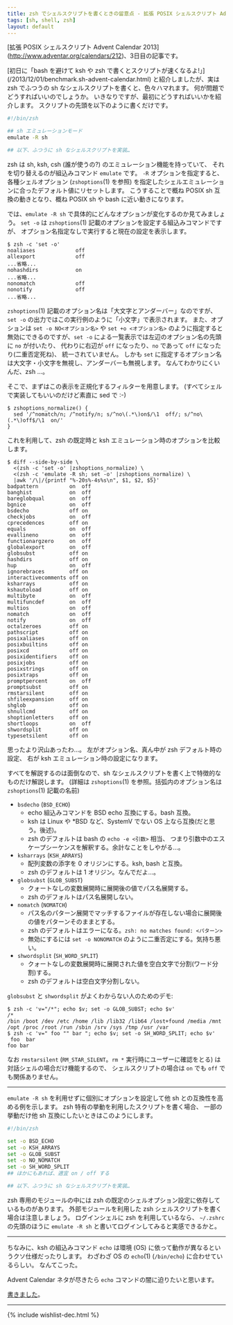 ```yaml
---
title: zsh でシェルスクリプトを書くときの留意点 - 拡張 POSIX シェルスクリプト Advent Calendar 2013
tags: [sh, shell, zsh]
layout: default
---
```


[拡張 POSIX シェルスクリプト Advent Calendar 2013]
(http://www.adventar.org/calendars/212)、3日目の記事です。

[初日に「bash を避けて ksh や zsh で書くとスクリプトが速くなるよ!」]
(/2013/12/01/benchmark.sh-advent-calendar.html)
と紹介しましたが、実は zsh でふつうの sh なシェルスクリプトを書くと、色々ハマれます。
何が問題でどうすればいいのでしょうか。
いきなりですが、最初にどうすればいいかを紹介します。
スクリプトの先頭を以下のように書くだけです。

``` sh
#!/bin/zsh

## sh エミュレーションモード
emulate -R sh

## 以下、ふつうに sh なシェルスクリプトを実装…
```

zsh は sh, ksh, csh (誰が使うの?) のエミュレーション機能を持っていて、
それを切り替えるのが組込みコマンド `emulate` です。
`-R` オプションを指定すると、各種シェルオプション (`zshoptions`(1) を参照)
を指定したシェルエミュレーションに合ったデフォルト値にリセットします。
こうすることで概ね POSIX sh 互換の動きとなり、概ね POSIX sh や bash
に近い動きになります。

では、`emulate -R sh` で具体的にどんなオプションが変化するのか見てみましょう。
`set -o` は `zshoptions`(1) 記載のオプションを設定する組込みコマンドですが、
オプション名指定なしで実行すると現在の設定を表示します。

``` console
$ zsh -c 'set -o'
noaliases             off
allexport             off
...省略...
nohashdirs            on
...省略...
nonomatch             off
nonotify              off
...省略...
```
`zshoptions`(1) 記載のオプション名は「大文字とアンダーバー」なのですが、
`set -o` の出力ではこの実行例のように「小文字」で表示されます。
また、オプションは `set -o NO<オプション名>` や `set +o <オプション名>`
のように指定すると無効にできるのですが、`set -o`
による一覧表示では左辺のオプション名の先頭に `no` が付いたり、 
代わりに右辺が `off` になったり、`no` であって `off` になったり(二重否定死ね)、
統一されていません。
しかも `set`
に指定するオプション名は大文字・小文字を無視し、アンダーバーも無視します。
なんてわかりにくいんだ、zsh …。

そこで、まずはこの表示を正規化するフィルターを用意します。
(すべてシェルで実装してもいいのだけど素直に sed で :-)

``` console
$ zshoptions_normalize() {
  sed '/^nomatch/n; /^notify/n; s/^no\(.*\)on$/\1  off/; s/^no\(.*\)off$/\1  on/'
}
```

これを利用して、zsh の既定時と ksh エミュレーション時のオプションを比較します。

``` console
$ diff --side-by-side \
  <(zsh -c 'set -o' |zshoptions_normalize) \
  <(zsh -c 'emulate -R sh; set -o' |zshoptions_normalize) \
  |awk '/\|/{printf "%-20s%-4s%s\n", $1, $2, $5}'
badpattern          on  off
banghist            on  off
bareglobqual        on  off
bgnice              on  off
bsdecho             off on
checkjobs           on  off
cprecedences        off on
equals              on  off
evallineno          on  off
functionargzero     on  off
globalexport        on  off
globsubst           off on
hashdirs            off on
hup                 on  off
ignorebraces        off on
interactivecomments off on
ksharrays           off on
kshautoload         off on
multibyte           on  off
multifuncdef        on  off
multios             on  off
nomatch             on  off
notify              on  off
octalzeroes         off on
pathscript          off on
posixaliases        off on
posixbuiltins       off on
posixcd             off on
posixidentifiers    off on
posixjobs           off on
posixstrings        off on
posixtraps          off on
promptpercent       on  off
promptsubst         off on
rmstarsilent        off on
shfileexpansion     off on
shglob              off on
shnullcmd           off on
shoptionletters     off on
shortloops          on  off
shwordsplit         off on
typesetsilent       off on

```

思ったより沢山あったわ…。
左がオプション名、真ん中が zsh デフォルト時の設定、
右が ksh エミュレーション時の設定になります。

すべてを解説するのは面倒なので、sh なシェルスクリプトを書く上で特徴的なものだけ解説します。
(詳細は `zshoptions`(1) を参照。括弧内のオプション名は `zshoptions`(1) 記載の名前)

  * `bsdecho` (`BSD_ECHO`)
    * echo 組込みコマンドを BSD echo 互換にする。bash 互換。
    * ksh は Linux や *BSD など、SystemV でない OS 上なら互換(だと思う。後述)。
    * zsh のデフォルトは bash の `echo -e <引数>` 相当、
      つまり引数中のエスケープシーケンスを解釈する。余計なことをしやがる…。
  * `ksharrays` (`KSH_ARRAYS`)
    * 配列変数の添字を 0 オリジンにする。ksh, bash と互換。
    * zsh のデフォルトは 1 オリジン。なんでだよ…。
  * `globsubst` (`GLOB_SUBST`)
    * クォートなしの変数展開時に展開後の値でパス名展開する。
    * zsh のデフォルトはパス名展開しない。
  * `nomatch` (`NOMATCH`)
    * パス名のパターン展開でマッチするファイルが存在しない場合に展開後の値をパターンそのままとする。
    * zsh のデフォルトはエラーになる。`zsh: no matches found: <パターン>`
    * 無効にするには `set -o NONOMATCH` のように二重否定にする。気持ち悪い。
  * `shwordsplit` (`SH_WORD_SPLIT`)
    * クォートなしの変数展開時に展開された値を空白文字で分割(ワード分割)する。
    * zsh のデフォルトは空白文字分割しない。

`globsubst` と `shwordsplit` がよくわからない人のためのデモ:

``` console
$ zsh -c 'v="/*"; echo $v; set -o GLOB_SUBST; echo $v'
/*
/bin /boot /dev /etc /home /lib /lib32 /lib64 /lost+found /media /mnt /opt /proc /root /run /sbin /srv /sys /tmp /usr /var
$ zsh -c 'v=" foo "" bar "; echo $v; set -o SH_WORD_SPLIT; echo $v'
 foo  bar 
foo bar
```

なお `rmstarsilent` (`RM_STAR_SILENT`。`rm *` 実行時にユーザーに確認をとる)
は対話シェルの場合だけ機能するので、
シェルスクリプトの場合は `on` でも `off` でも関係ありません。

* * *

`emulate -R sh` を利用せずに個別にオプションを設定して他 sh
との互換性を高める例を示します。
zsh 特有の挙動を利用したスクリプトを書く場合、
一部の挙動だけ他 sh 互換にしたいときはこのようにします。

``` sh
#!/bin/zsh

set -o BSD_ECHO
set -o KSH_ARRAYS
set -o GLOB_SUBST
set -o NO_NOMATCH
set -o SH_WORD_SPLIT
## ほかにもあれば、適宜 on / off する

## 以下、ふつうに sh なシェルスクリプトを実装…
```

zsh 専用のモジュールの中には zsh の既定のシェルオプション設定に依存しているものがあります。
外部モジュールを利用した zsh シェルスクリプトを書く場合は注意しましょう。
ログインシェルに zsh を利用しているなら、
`~/.zshrc` の先頭のほうに `emulate -R sh` と書いてログインしてみると実感できるかと。

* * *

ちなみに、ksh の組込みコマンド `echo` は環境 (OS)
に依って動作が異なるというクソ仕様だったりします。
わざわざ OS の `echo`(1) (`/bin/echo`) に合わせているらしい。
なんてこった。

Advent Calendar ネタが尽きたら `echo` コマンドの闇に迫りたいと思います。

[書きました](/2013/12/08/echo.sh-advent-calendar.html)。

* * *

{% include wishlist-dec.html %}


